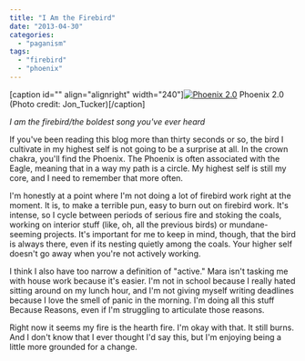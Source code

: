 ```yaml
---
title: "I Am the Firebird"
date: "2013-04-30"
categories: 
  - "paganism"
tags: 
  - "firebird"
  - "phoenix"
---
```


\[caption id="" align="alignright" width="240"\][![Phoenix 2.0](images/2209532681_bf800218e3_m.jpg "Phoenix 2.0")](http://www.flickr.com/photos/8938183@N04/2209532681) Phoenix 2.0 (Photo credit: Jon\_Tucker)\[/caption\]

_I am the firebird/the boldest song you've ever heard_

If you've been reading this blog more than thirty seconds or so, the bird I cultivate in my highest self is not going to be a surprise at all. In the crown chakra, you'll find the Phoenix. The Phoenix is often associated with the Eagle, meaning that in a way my path is a circle. My highest self is still my core, and I need to remember that more often.

I'm honestly at a point where I'm not doing a lot of firebird work right at the moment. It is, to make a terrible pun, easy to burn out on firebird work. It's intense, so I cycle between periods of serious fire and stoking the coals, working on interior stuff (like, oh, all the previous birds) or mundane-seeming projects. It's important for me to keep in mind, though, that the bird is always there, even if its nesting quietly among the coals. Your higher self doesn't go away when you're not actively working.

I think I also have too narrow a definition of "active." Mara isn't tasking me with house work because it's easier. I'm not in school because I really hated sitting around on my lunch hour, and I'm not giving myself writing deadlines because I love the smell of panic in the morning. I'm doing all this stuff Because Reasons, even if I'm struggling to articulate those reasons.

Right now it seems my fire is the hearth fire. I'm okay with that. It still burns. And I don't know that I ever thought I'd say this, but I'm enjoying being a little more grounded for a change.
